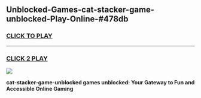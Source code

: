 
## Unblocked-Games-cat-stacker-game-unblocked-Play-Online-#478db
<h3>
<a href="https://premium.freeplayer.one?title=cat-stacker-game-unblocked&ref=27F">CLICK TO PLAY</a></h3>
<hr>

<h3>
<a href="https://premium.freeplayer.one?title=cat-stacker-game-unblocked&ref=27F">CLICK 2 PLAY</a>
  
</h3>

<a href="https://premium.freeplayer.one?title=cat-stacker-game-unblocked&ref=27F"><img src="https://clearcache.store/games.png"></a>


**cat-stacker-game-unblocked games unblocked: Your Gateway to Fun and Accessible Online Gaming**
